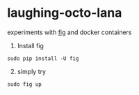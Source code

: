laughing-octo-lana
==================

experiments with [fig](http://www.fig.sh/) and docker containers

1. Install fig
```
sudo pip install -U fig
```

2. simply try 
```
sudo fig up
```
